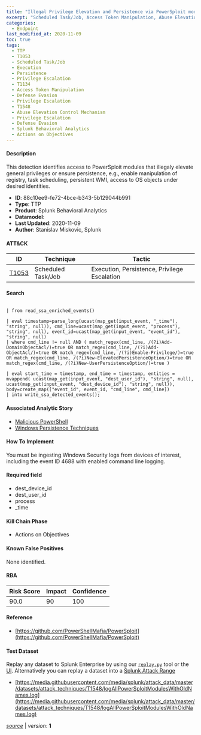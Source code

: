 ```yaml
---
title: "Illegal Privilege Elevation and Persistence via PowerSploit modules"
excerpt: "Scheduled Task/Job, Access Token Manipulation, Abuse Elevation Control Mechanism"
categories:
  - Endpoint
last_modified_at: 2020-11-09
toc: true
tags:
  - TTP
  - T1053
  - Scheduled Task/Job
  - Execution
  - Persistence
  - Privilege Escalation
  - T1134
  - Access Token Manipulation
  - Defense Evasion
  - Privilege Escalation
  - T1548
  - Abuse Elevation Control Mechanism
  - Privilege Escalation
  - Defense Evasion
  - Splunk Behavioral Analytics
  - Actions on Objectives
---
```




#### Description

This detection identifies access to PowerSploit modules that illegaly elevate general privileges or ensure persistence, e.g., enable manipulation of registry, task scheduling, persistent WMI, access to OS objects under desired identities.

- **ID**: 88c10ee9-fe72-4bce-b343-5b129044b991
- **Type**: TTP
- **Product**: Splunk Behavioral Analytics
- **Datamodel**: 
- **Last Updated**: 2020-11-09
- **Author**: Stanislav Miskovic, Splunk


#### ATT&CK

| ID          | Technique   | Tactic       |
| ----------- | ----------- |--------------|
| [T1053](https://attack.mitre.org/techniques/T1053/) | Scheduled Task/Job | Execution, Persistence, Privilege Escalation || [T1134](https://attack.mitre.org/techniques/T1134/) | Access Token Manipulation | Defense Evasion, Privilege Escalation || [T1548](https://attack.mitre.org/techniques/T1548/) | Abuse Elevation Control Mechanism | Privilege Escalation, Defense Evasion |


#### Search

```

| from read_ssa_enriched_events()

| eval timestamp=parse_long(ucast(map_get(input_event, "_time"), "string", null)), cmd_line=ucast(map_get(input_event, "process"), "string", null), event_id=ucast(map_get(input_event, "event_id"), "string", null) 
| where cmd_line != null AND ( match_regex(cmd_line, /(?i)Add-DomainObjectAcl/)=true OR match_regex(cmd_line, /(?i)Add-ObjectAcl/)=true OR match_regex(cmd_line, /(?i)Enable-Privilege/)=true OR match_regex(cmd_line, /(?i)New-ElevatedPersistenceOption/)=true OR match_regex(cmd_line, /(?i)New-UserPersistenceOption/)=true )

| eval start_time = timestamp, end_time = timestamp, entities = mvappend( ucast(map_get(input_event, "dest_user_id"), "string", null), ucast(map_get(input_event, "dest_device_id"), "string", null)), body=create_map(["event_id", event_id, "cmd_line", cmd_line]) 
| into write_ssa_detected_events();
```

#### Associated Analytic Story
* [Malicious PowerShell](/stories/malicious_powershell)
* [Windows Persistence Techniques](/stories/windows_persistence_techniques)


#### How To Implement
You must be ingesting Windows Security logs from devices of interest, including the event ID 4688 with enabled command line logging.

#### Required field
* dest_device_id
* dest_user_id
* process
* _time


#### Kill Chain Phase
* Actions on Objectives


#### Known False Positives
None identified.



#### RBA

| Risk Score  | Impact      | Confidence   |
| ----------- | ----------- |--------------|
| 90.0 | 90 | 100 |



#### Reference

* [https://github.com/PowerShellMafia/PowerSploit](https://github.com/PowerShellMafia/PowerSploit)



#### Test Dataset
Replay any dataset to Splunk Enterprise by using our [`replay.py`](https://github.com/splunk/attack_data#using-replaypy) tool or the [UI](https://github.com/splunk/attack_data#using-ui).
Alternatively you can replay a dataset into a [Splunk Attack Range](https://github.com/splunk/attack_range#replay-dumps-into-attack-range-splunk-server)

* [https://media.githubusercontent.com/media/splunk/attack_data/master/datasets/attack_techniques/T1548/logAllPowerSploitModulesWithOldNames.log](https://media.githubusercontent.com/media/splunk/attack_data/master/datasets/attack_techniques/T1548/logAllPowerSploitModulesWithOldNames.log)



[*source*](https://github.com/splunk/security_content/tree/develop/detections/endpoint/illegal_privilege_elevation_and_persistence_via_powersploit_modules.yml) \| *version*: **1**
